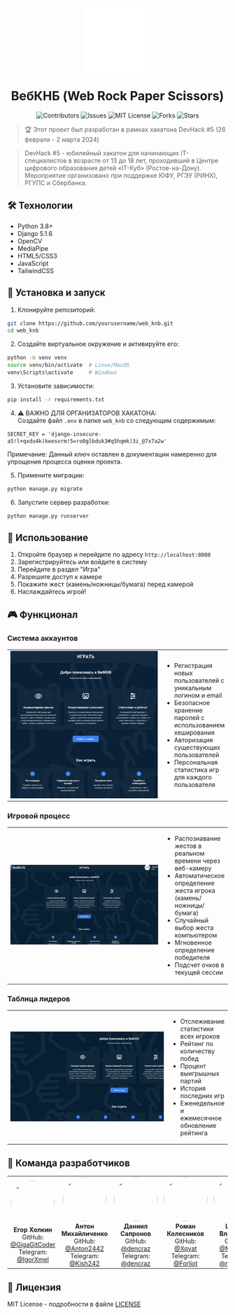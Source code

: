 <div align="center" style="display: flex; flex-direction: row; align-items: center; justify-content: center; gap: 10px;">
                <img alt="Logo" class="logo flex-item" src="templates/images/Logo.svg" width="150" height="150"/>
</div>
<div align="center">
<h1>ВебКНБ (Web Rock Paper Scissors)</h1>
  
![Contributors](https://img.shields.io/github/contributors/GigaGitCoder/web_knb)
![Issues](https://img.shields.io/github/issues/GigaGitCoder/web_knb)
![MIT License](https://img.shields.io/github/license/GigaGitCoder/web_knb)
![Forks](https://img.shields.io/github/forks/GigaGitCoder/web_knb)
![Stars](https://img.shields.io/github/stars/GigaGitCoder/web_knb)

</div>
 
> 🏆 Этот проект был разработан в рамках хакатона DevHack #5 (26 февраля - 2 марта 2024)

>DevHack #5 - юбилейный хакатон для начинающих IT-специалистов в возрасте от 13 до 18 лет, проходивший в Центре цифрового образования детей «IT-Куб» (Ростов-на-Дону). Мероприятие организовано при поддержке ЮФУ, РГЭУ (РИНХ), РГУПС и Сбербанка.

## 🛠 Технологии

- Python 3.8+
- Django 5.1.6 
- OpenCV
- MediaPipe
- HTML5/CSS3
- JavaScript
- TailwindCSS

## 🚀 Установка и запуск

1. Клонируйте репозиторий:
```bash
git clone https://github.com/yourusername/web_knb.git
cd web_knb
```

2. Создайте виртуальное окружение и активируйте его:
```bash
python -m venv venv
source venv/bin/activate  # Linux/MacOS
venv\Scripts\activate     # Windows
```

3. Установите зависимости:
```bash
pip install -r requirements.txt
```

4. ⚠️ ВАЖНО ДЛЯ ОРГАНИЗАТОРОВ ХАКАТОНА:<br>
   Создайте файл `.env` в папке `web_knb` со следующим содержимым:
```
SECRET_KEY = 'django-insecure-a5!l+qxdu4k)keesvrm!5=ro0glbduk3#q5hqmk)3i_@7x7a2w'
```
   Примечание: Данный ключ оставлен в документации намеренно для упрощения процесса оценки проекта.

5. Примените миграции:
```bash
python manage.py migrate
```

6. Запустите сервер разработки:
```bash
python manage.py runserver
```

## 📝 Использование

1. Откройте браузер и перейдите по адресу `http://localhost:8000`
2. Зарегистрируйтесь или войдите в систему
3. Перейдите в раздел "Игра"
4. Разрешите доступ к камере
5. Покажите жест (камень/ножницы/бумага) перед камерой
6. Наслаждайтесь игрой!

## 🎮 Функционал

### Система аккаунтов
<table>
<tr>
<td width="400px">
<img src="media/log-reg-system.gif" width="400px">
</td>
<td>
<ul>
  <li>Регистрация новых пользователей с уникальным логином и email</li>
  <li>Безопасное хранение паролей с использованием хеширования</li>
  <li>Авторизация существующих пользователей</li>
  <li>Персональная статистика игр для каждого пользователя</li>
</ul>
</td>
</tr>
</table>

### Игровой процесс
<table>
<tr>
<td width="400px">
<img src="media/game-system.gif" width="400px">
</td>
<td>
<ul>
  <li>Распознавание жестов в реальном времени через веб-камеру</li>
  <li>Автоматическое определение жеста игрока (камень/ножницы/бумага)</li>
  <li>Случайный выбор жеста компьютером</li>
  <li>Мгновенное определение победителя</li>
  <li>Подсчет очков в текущей сессии</li>
</ul>
</td>
</tr>
</table>

### Таблица лидеров
<table>
<tr>
<td width="400px">
<img src="media/leader-board-system.gif" width="400px">
</td>
<td>
<ul>
  <li>Отслеживание статистики всех игроков</li>
  <li>Рейтинг по количеству побед</li>
  <li>Процент выигрышных партий</li>
  <li>История последних игр</li>
  <li>Еженедельное и ежемесячное обновление рейтинга</li>
</ul>
</td>
</tr>
</table>

## 👥 Команда разработчиков

<table>
  <tr>
    <td align="center">
      <img src="https://github.com/GigaGitCoder.png" width="100" height="100" style="border-radius: 50%;"><br />
      <b>Егор Холкин</b><br />
      GitHub: <a href="https://github.com/GigaGitCoder">@GigaGitCoder</a><br />
      Telegram: <a href="https://t.me/IgorXmel">@IgorXmel</a>
    </td>
    <td align="center">
      <img src="https://github.com/Anton2442.png" width="100" height="100" style="border-radius: 50%;"><br />
      <b>Антон Михайличенко</b><br />
      GitHub: <a href="https://github.com/Anton2442">@Anton2442</a><br />
      Telegram: <a href="https://t.me/Kish242">@Kish242</a>
    </td>
    <td align="center">
      <img src="https://github.com/dencraz.png" width="100" height="100" style="border-radius: 50%;"><br />
      <b>Даниил Сапронов</b><br />
      GitHub: <a href="https://github.com/dencraz">@dencraz</a><br />
      Telegram: <a href="https://t.me/dencraz">@dencraz</a>
    </td>
    <td align="center">
      <img src="https://github.com/Xqyat.png" width="100" height="100" style="border-radius: 50%;"><br />
      <b>Роман Колесников</b><br />
      GitHub: <a href="https://github.com/Xqyat">@Xqyat</a><br />
      Telegram: <a href="https://t.me/Forliot">@Forliot</a>
    </td>
    <td align="center">
      <img src="[https://github.com/Malanhei.png](https://sun2-18.userapi.com/s/v1/ig2/QOHM-ftoEZrQ7RfJuFUrKSX-xDVxbAP48ON55c7lWRZQ-5tMwn_j6DT18RVM-ct6oDko6IQG_nAe4BHedSZeLGXN.jpg?quality=95&crop=311,5,476,476&as=32x32,48x48,72x72,108x108,160x160,240x240,360x360&ava=1&u=mBJJIJHalMwlaWdHGeWQx12WYbz1vqaL3H3KEiae26o&cs=200x200)" width="100" height="100" style="border-radius: 50%;"><br />
      <b>Цызов Владимир</b><br />
      GitHub: <a href="https://github.com/Malanhei">@Malanhei</a><br />
      Telegram: <a href="https://t.me/malanhei">@malanhei</a>
    </td>
  </tr>
</table>

## 📄 Лицензия

MIT License - подробности в файле [LICENSE](LICENSE)
  

